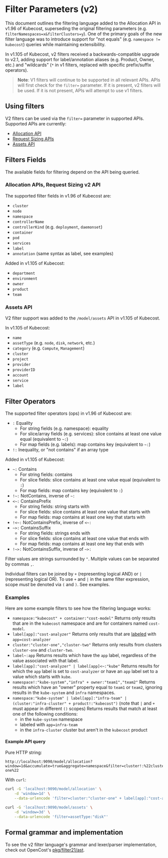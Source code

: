 # Filter Parameters (v2)

This document outlines the filtering language added to the Allocation API in v1.96 of Kubecost, superseding the original filtering parameters (e.g. `filterNamespaces=x&filterClusters=y`). One of the primary goals of the new filter language was to introduce support for "not equals" (e.g. `namespace != kubecost`) queries while maintaining extensibility.

In v1.105 of Kubecost, v2 filters received a backwards-compatible upgrade to
v2.1, adding support for label/annotation aliases (e.g. Product, Owner, etc.)
and "wildcards" (`*` in v1 filters, replaced with specific prefix/suffix
operators).

> **Note**: V1 filters will continue to be supported in all relevant APIs. APIs will first check for the `filter=` parameter. If it is present, v2 filters will be used. If it is not present, APIs will attempt to use v1 filters.

## Using filters

V2 filters can be used via the `filter=` parameter in supported APIs. Supported
APIs are currently:

* [Allocation API](allocation.md)
* [Request Sizing APIs](api-request-right-sizing-v2.md) 
* [Assets API](assets.md)

## Filters Fields

The available fields for filtering depend on the API being queried.

### Allocation APIs, Request Sizing v2 API

The supported filter fields in v1.96 of Kubecost are:
* `cluster`
* `node`
* `namespace`
* `controllerName`
* `controllerKind` (e.g. `deployment`, `daemonset`)
* `container`
* `pod`
* `services`
* `label`
* `annotation` (same syntax as label, see examples)

Added in v1.105 of Kubecost:
* `department`
* `environment`
* `owner`
* `product`
* `team`

### Assets API

V2 filter support was added to the `/model/assets` API in v1.105 of Kubecost.

In v1.105 of Kubecost:
* `name`
* `assetType` (e.g. `node`, `disk`, `network`, etc.)
* `category` (e.g. `Compute`, `Management`)
* `cluster`
* `project`
* `provider`
* `providerID`
* `account`
* `service`
* `label`

## Filter Operators

The supported filter operators (ops) in v1.96 of Kubecost are:
* `:` Equality
  * For string fields (e.g. namespace): equality
  * For slice/array fields (e.g. services): slice contains at least one value equal (equivalent to `~:`)
  * For map fields (e.g. labels): map contains key (equivalent to `~:`)
* `!:` Inequality, or "not contains" if an array type

Added in v1.105 of Kubecost:
* `~:` Contains
  * For string fields: contains
  * For slice fields: slice contains at least one value equal (equivalent to `:`)
  * For map fields: map contains key (equivalent to `:`)
* `!~:` NotContains, inverse of `~:`
* `<~:` ContainsPrefix
  * For string fields: string starts with
  * For slice fields: slice contains at least one value that starts with
  * For map fields: map contains at least one key that starts with
* `!<~:` NotContainsPrefix, inverse of `<~:`
* `~>:` ContainsSuffix
  * For string fields: strings ends with
  * For slice fields: slice contains at least one value that ends with
  * For map fields: map contains at least one key that ends with
* `!~>:` NotContainsSuffix, inverse of `~>:`

Filter values are strings surrounded by `"`. Multiple values can be separated by commas `,`.

Individual filters can be joined by `+` (representing logical AND) or `|`
(representing logical OR). To use `+` and `|` in the same filter expression,
scope _must_ be denoted via `(` and `)`. See examples.

### Examples

Here are some example filters to see how the filtering language works:
* `namespace:"kubecost" + container:"cost-model"` Returns only results that are in the `kubecost` namespace and are for containers named `cost-model`.
* `label[app]:"cost-analyzer"` Returns only results that are [labeled](https://kubernetes.io/docs/concepts/overview/working-with-objects/labels/) with `app=cost-analyzer`
* `cluster:"cluster-one","cluster-two"` Returns only results from clusters `cluster-one` and `cluster-two`.
* `label~:app` Returns results which have the `app` label, regardless of the value associated with that label.
* `label[app]:"cost-analyzer" | label[app]<~:"kube"` Returns results for which the `app` label is set to `cost-analyzer` or have an `app` label set to a value which starts with `kube`.
* `namespace!:"kube-system","infra" + owner:"team1","team2"` Returns results which have an "owner" property equal to `team1` or `team2`, ignoring results in the `kube-system` and `infra` namespaces.
* `namespace:"kube-system" | label[app]:"infra-team" | (cluster:"infra-cluster" + product!:"kubecost")` (note that `|` and `+` must appear in different `()` scopes) Returns results that match at least one of the following conditions:
  * in the `kube-system` namespace
  * labeled with `app=infra-team`
  * in the `infra-cluster` cluster but aren't in the `kubecost` product

#### Example API query

Pure HTTP string:
```
http://localhost:9090/model/allocation?window=1d&accumulate=true&aggregate=namespace&filter=cluster!:%22cluster-one%22
```

With `curl`:
```sh
curl -G 'localhost:9090/model/allocation' \
    -d 'window=1d' \
    --data-urlencode 'filter=cluster:"cluster-one" + label[app]:"cost-analyzer"'
```

```sh
curl -G 'localhost:9090/model/assets' \
    -d 'window=3d' \
    --data-urlencode 'filter=assetType:"disk"'
```

## Formal grammar and implementation

To see the v2 filter language's grammar and lexer/parser implementation, check out OpenCost's [pkg/filter21/ast](https://github.com/opencost/opencost/tree/develop/pkg/filter21/ast). 

